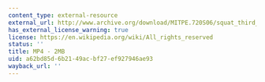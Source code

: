 ```yaml
---
content_type: external-resource
external_url: http://www.archive.org/download/MITPE.720S06/squat_third_view-220k.mp4
has_external_license_warning: true
license: https://en.wikipedia.org/wiki/All_rights_reserved
status: ''
title: MP4 - 2MB
uid: a62bd85d-6b21-49ac-bf27-ef927946ae93
wayback_url: ''
---
```

